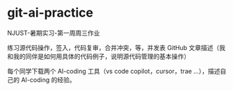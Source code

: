 # git-ai-practice

NJUST-暑期实习-第一周周三作业

练习源代码操作，签入，代码复审，合并冲突，等，并发表 GitHub 文章描述（我和我的同伴是如何用具体的代码例子，说明源代码管理的基本操作）

每个同学下载两个 AI-coding 工具（vs code copilot，cursor，trae …），描述自己的 AI-coding 的经验。
